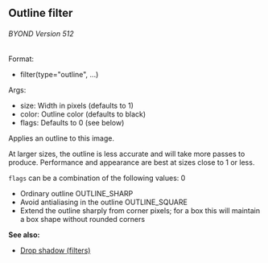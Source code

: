 ## Outline filter 
###### BYOND Version 512

Format:
+   filter(type=\"outline\", \...)
<!-- -->
Args:
+   size: Width in pixels (defaults to 1)
+   color: Outline color (defaults to black)
+   flags: Defaults to 0 (see below)


Applies an outline to this image. 

At larger sizes, the
outline is less accurate and will take more passes to produce.
Performance and appearance are best at sizes close to 1 or less.


`flags` can be a combination of the following values:
0
+   Ordinary outline
OUTLINE_SHARP
+   Avoid antialiasing in the outline
OUTLINE_SQUARE
+   Extend the outline sharply from corner pixels; for a box this will
    maintain a box shape without rounded corners

**See also:**
+   [Drop shadow (filters)](/ref/%7Bnotes%7D/filters/drop_shadow.md) <!-- -->